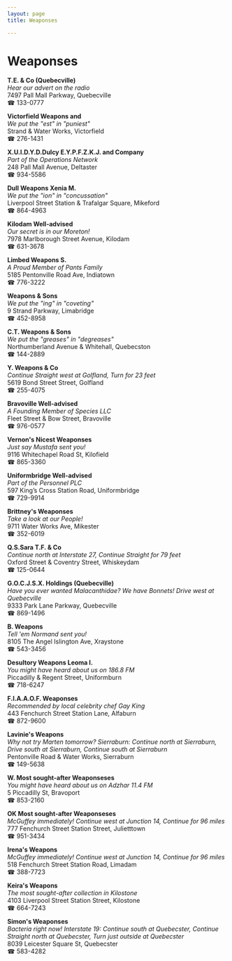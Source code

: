 ```yaml
---
layout: page 
title: Weaponses

---
```



# Weaponses


 **T.E. & Co (Quebecville)**  
_Hear our advert on the radio_  
7497 Pall Mall Parkway, Quebecville  
☎ 133-0777

**Victorfield Weapons and**  
_We put the "est" in "puniest"_  
Strand & Water Works, Victorfield  
☎ 276-1431

**X.U.I.D.Y.D.Dulcy E.Y.P.F.Z.K.J. and Company**  
_Part of the Operations Network_  
248 Pall Mall Avenue, Deltaster  
☎ 934-5586

**Dull Weapons Xenia M.**  
_We put the "ion" in "concussation"_  
Liverpool Street Station & Trafalgar Square, Mikeford  
☎ 864-4963

**Kilodam Well-advised**  
_Our secret is in our Moreton!_  
7978 Marlborough Street Avenue, Kilodam  
☎ 631-3678

**Limbed Weapons S.**  
_A Proud Member of Pants Family_  
5185 Pentonville Road Ave, Indiatown  
☎ 776-3222

**Weapons & Sons**  
_We put the "ing" in "coveting"_  
9 Strand Parkway, Limabridge  
☎ 452-8958

**C.T. Weapons & Sons**  
_We put the "greases" in "degreases"_  
Northumberland Avenue & Whitehall, Quebecston  
☎ 144-2889

**Y. Weapons & Co**  
_Continue Straight west at Golfland, Turn for 23 feet_  
5619 Bond Street Street, Golfland  
☎ 255-4075

**Bravoville Well-advised**  
_A Founding Member of Species LLC_  
Fleet Street & Bow Street, Bravoville  
☎ 976-0577

**Vernon's Nicest Weaponses**  
_Just say Mustafa sent you!_  
9116 Whitechapel Road St, Kilofield  
☎ 865-3360

**Uniformbridge Well-advised**  
_Part of the Personnel PLC_  
597 King’s Cross Station Road, Uniformbridge  
☎ 729-9914

**Brittney's Weaponses**  
_Take a look at our People!_  
9711 Water Works Ave, Mikester  
☎ 352-6019

**Q.S.Sara T.F. & Co**  
_Continue north at Interstate 27, Continue Straight for 79 feet_  
Oxford Street & Coventry Street, Whiskeydam  
☎ 125-0644

**G.O.C.J.S.X. Holdings (Quebecville)**  
_Have you ever wanted Malacanthidae? We have Bonnets! 
Drive west at Quebecville_  
9333 Park Lane Parkway, Quebecville  
☎ 869-1496

**B. Weapons**  
_Tell 'em Normand sent you!_  
8105 The Angel Islington Ave, Xraystone  
☎ 543-3456

**Desultory Weapons Leoma I.**  
_You might have heard about us on 186.8 FM_  
Piccadilly & Regent Street, Uniformburn  
☎ 718-6247

**F.I.A.A.O.F. Weaponses**  
_Recommended by local celebrity chef Gay King_  
443 Fenchurch Street Station Lane, Alfaburn  
☎ 872-9600

**Lavinie's Weapons**  
_Why not try Marten tomorrow? 
Sierraburn: Continue north at Sierraburn, Drive south at Sierraburn, Continue south at Sierraburn_  
Pentonville Road & Water Works, Sierraburn  
☎ 149-5638

**W. Most sought-after Weaponseses**  
_You might have heard about us on Adzhar 11.4 FM_  
5 Piccadilly St, Bravoport  
☎ 853-2160

**OK Most sought-after Weaponseses**  
_McGuffey immediately! 
Continue west at Junction 14, Continue for 96 miles_  
777 Fenchurch Street Station Street, Julietttown  
☎ 951-3434

**Irena's Weapons**  
_McGuffey immediately! 
Continue west at Junction 14, Continue for 96 miles_  
518 Fenchurch Street Station Road, Limadam  
☎ 388-7723

**Keira's Weapons**  
_The most sought-after collection in Kilostone_  
4103 Liverpool Street Station Street, Kilostone  
☎ 664-7243

**Simon's Weaponses**  
_Bacteria right now! 
Interstate 19: Continue south at Quebecster, Continue Straight north at Quebecster, Turn just outside at Quebecster_  
8039 Leicester Square St, Quebecster  
☎ 583-4282

